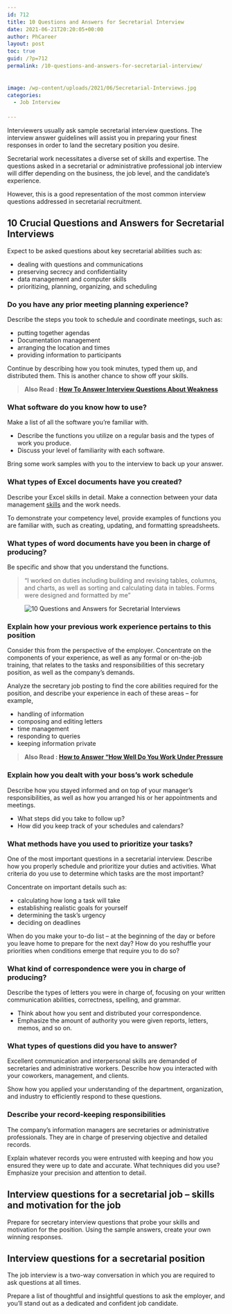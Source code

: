 ```yaml
---
id: 712
title: 10 Questions and Answers for Secretarial Interview
date: 2021-06-21T20:20:05+00:00
author: PhCareer
layout: post
toc: true
guid: /?p=712
permalink: /10-questions-and-answers-for-secretarial-interview/


image: /wp-content/uploads/2021/06/Secretarial-Interviews.jpg
categories:
  - Job Interview

---
```

Interviewers usually ask sample secretarial interview questions. The interview answer guidelines will assist you in preparing your finest responses in order to land the secretary position you desire.

Secretarial work necessitates a diverse set of skills and expertise. The questions asked in a secretarial or administrative professional job interview will differ depending on the business, the job level, and the candidate&#8217;s experience.

However, this is a good representation of the most common interview questions addressed in secretarial recruitment.

## **10 Crucial Questions and Answers for Secretarial Interviews**

Expect to be asked questions about key secretarial abilities such as:

  * dealing with questions and communications
  * preserving secrecy and confidentiality
  * data management and computer skills
  * prioritizing, planning, organizing, and scheduling

### **Do you have any prior meeting planning experience?**

Describe the steps you took to schedule and coordinate meetings, such as:

  * putting together agendas
  * Documentation management
  * arranging the location and times
  * providing information to participants

Continue by describing how you took minutes, typed them up, and distributed them. This is another chance to show off your skills.

<blockquote class="wp-block-quote">
  <p>
    <strong>Also Read : <a href="/how-to-answer-interview-questions-about-weakness/">How To Answer Interview Questions About Weakness</a></strong>
  </p>
</blockquote>

### **What software do you know how to use?**

Make a list of all the software you&#8217;re familiar with.

  * Describe the functions you utilize on a regular basis and the types of work you produce.
  * Discuss your level of familiarity with each software.

Bring some work samples with you to the interview to back up your answer.

### **What types of Excel documents have you created?**

Describe your Excel skills in detail. Make a connection between your data management [skills](/why-do-hard-skills-matter/) and the work needs.

To demonstrate your competency level, provide examples of functions you are familiar with, such as creating, updating, and formatting spreadsheets.

### **What types of word documents have you been in charge of producing?**

Be specific and show that you understand the functions.

<blockquote class="wp-block-quote">
  <p>
    &#8220;I worked on duties including building and revising tables, columns, and charts, as well as sorting and calculating data in tables. Forms were designed and formatted by me&#8221;
  </p>
</blockquote>

<div class="wp-block-image">
  <figure class="aligncenter size-large"><img loading="lazy" width="600" height="400" src="/wp-content/uploads/2021/06/10-Questions-and-Answers-for-Secretarial-Interviews.jpg" alt="10 Questions and Answers for Secretarial Interviews" class="wp-image-713" srcset="/wp-content/uploads/2021/06/10-Questions-and-Answers-for-Secretarial-Interviews.jpg 600w, /wp-content/uploads/2021/06/10-Questions-and-Answers-for-Secretarial-Interviews-300x200.jpg 300w" sizes="(max-width: 600px) 100vw, 600px" /></figure>
</div>

### **Explain how your previous work experience pertains to this position**

Consider this from the perspective of the employer. Concentrate on the components of your experience, as well as any formal or on-the-job training, that relates to the tasks and responsibilities of this secretary position, as well as the company&#8217;s demands.

Analyze the secretary job posting to find the core abilities required for the position, and describe your experience in each of these areas &#8211; for example,

  * handling of information
  * composing and editing letters
  * time management
  * responding to queries
  * keeping information private

<blockquote class="wp-block-quote">
  <p>
    <strong>Also Read : <a href="/how-to-answer-how-well-do-you-work-under-pressure-during-interview/">How to Answer &#8220;How Well Do You Work Under Pressure</a></strong>
  </p>
</blockquote>

### **Explain how you dealt with your boss&#8217;s work schedule**

Describe how you stayed informed and on top of your manager&#8217;s responsibilities, as well as how you arranged his or her appointments and meetings.

  * What steps did you take to follow up?
  * How did you keep track of your schedules and calendars?

### **What methods have you used to prioritize your tasks?**

One of the most important questions in a secretarial interview. Describe how you properly schedule and prioritize your duties and activities. What criteria do you use to determine which tasks are the most important?

Concentrate on important details such as:

  * calculating how long a task will take
  * establishing realistic goals for yourself
  * determining the task&#8217;s urgency
  * deciding on deadlines

When do you make your to-do list &#8211; at the beginning of the day or before you leave home to prepare for the next day? How do you reshuffle your priorities when conditions emerge that require you to do so?

### **What kind of correspondence were you in charge of producing?**

Describe the types of letters you were in charge of, focusing on your written communication abilities, correctness, spelling, and grammar.

  * Think about how you sent and distributed your correspondence.
  * Emphasize the amount of authority you were given reports, letters, memos, and so on.

### **What types of questions did you have to answer?**

Excellent communication and interpersonal skills are demanded of secretaries and administrative workers. Describe how you interacted with your coworkers, management, and clients.

Show how you applied your understanding of the department, organization, and industry to efficiently respond to these questions.

### **Describe your record-keeping responsibilities**

The company&#8217;s information managers are secretaries or administrative professionals. They are in charge of preserving objective and detailed records.

Explain whatever records you were entrusted with keeping and how you ensured they were up to date and accurate. What techniques did you use? Emphasize your precision and attention to detail.



## **Interview questions for a secretarial job &#8211; skills and motivation for the job**

Prepare for secretary interview questions that probe your skills and motivation for the position. Using the sample answers, create your own winning responses.

## **Interview questions for a secretarial position**

The job interview is a two-way conversation in which you are required to ask questions at all times.

Prepare a list of thoughtful and insightful questions to ask the employer, and you&#8217;ll stand out as a dedicated and confident job candidate.

